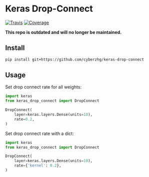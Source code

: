 # Keras Drop-Connect

[![Travis](https://travis-ci.com/CyberZHG/keras-drop-connect.svg)](https://travis-ci.org/CyberZHG/keras-drop-connect)
[![Coverage](https://coveralls.io/repos/github/CyberZHG/keras-drop-connect/badge.svg?branch=master)](https://coveralls.io/github/CyberZHG/keras-drop-connect)

**This repo is outdated and will no longer be maintained.**

## Install

```bash
pip install git+https://github.com/cyberzhg/keras-drop-connect
```

## Usage

Set drop connect rate for all weights:

```python
import keras
from keras_drop_connect import DropConnect

DropConnect(
    layer=keras.layers.Dense(units=10),
    rate=0.2,
)
```

Set drop connect rate with a dict:

```python
import keras
from keras_drop_connect import DropConnect

DropConnect(
    layer=keras.layers.Dense(units=10),
    rate={'kernel': 0.2},
)
```
